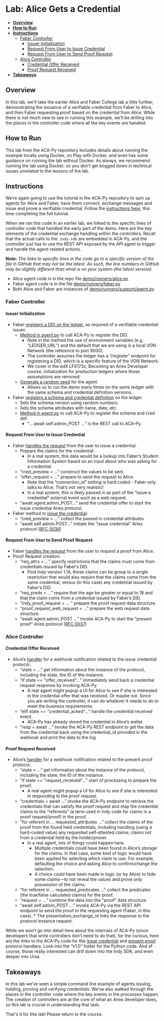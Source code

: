 <!----- Conversion time: 1.195 seconds.


Using this Markdown file:

1. Cut and paste this output into your source file.
2. See the notes and action items below regarding this conversion run.
3. Check the rendered output (headings, lists, code blocks, tables) for proper
   formatting and use a linkchecker before you publish this page.

Conversion notes:

* Docs to Markdown version 1.0β18
* Sat Feb 22 2020 09:11:48 GMT-0800 (PST)
* Source doc: https://docs.google.com/a/cloudcompass.ca/open?id=1GVOle3opfV0nCYDDx1GNvdAhOWTczPmFHkYr7Hyistc
----->



# **Lab: Alice Gets a Credential**<!-- omit in toc -->

- [**Overview**](#overview)
- [**How to Run**](#how-to-run)
- [**Instructions**](#instructions)
  - [Faber Controller](#faber-controller)
    - [Issuer Initialization](#issuer-initialization)
    - [Request From User to Issue Credential](#request-from-user-to-issue-credential)
    - [Request From User to Send Proof Request](#request-from-user-to-send-proof-request)
  - [Alice Controller](#alice-controller)
    - [Credential Offer Received](#credential-offer-received)
    - [Proof Request Received](#proof-request-received)
- [**Takeaways**](#takeaways)

## **Overview**

In this lab, we'll take the earlier Alice and Faber College lab a little further, demonstrating the issuance of a verifiable credential from Faber to Alice, and then Faber requesting proof based on the credential from Alice. While there is not much new to see in running this example, we’ll be drilling into the places in the controller code where all the key events are handled.


## **How to Run**

This lab from the ACA-Py repository includes details about running the example locally using Docker, on Play with Docker, and even has some guidance on running the lab without Docker. As always, we recommend running the lab using Docker, so you don’t get bogged down in technical issues unrelated to the lessons of the lab.


## **Instructions**

We’re again going to use the tutorial in the ACA-Py repository to spin up agents for Alice and Faber, have them connect, exchange messages and issue and prove a verifiable credential. Follow the [instructions here](https://github.com/hyperledger/aries-cloudagent-python/tree/master/demo#the-alicefaber-python-demo), this time completing the full tutorial.

When we ran this code in an earlier lab, we linked to the specific lines of controller code that handled the early part of the demo. Here are the key elements of the credential exchange handling within the controllers. Recall that the actual calls to the` indy-sdk` are embedded in ACA-Py, and the controller just has to use the REST API exposed by the API agent to trigger and handle the agent-related actions.

**Note:** _The links to specific lines in the code go to a specific version of the file in GitHub that may not be the latest. As such, the line numbers in GitHub may be slightly different than what is on your system (the latest version)._



*   Alice agent code is in the repo file [demo/runners/alice.py](https://github.com/hyperledger/aries-cloudagent-python/blob/master/demo/runners/alice.py)
*   Faber agent code is in the file [demo/runners/faber.py](https://github.com/hyperledger/aries-cloudagent-python/blob/master/demo/runners/faber.py)
*   Both Alice and Faber are instances of [demo/runners/support/agent.py](https://github.com/hyperledger/aries-cloudagent-python/tree/master/demo/runners/support/agent.py)


### Faber Controller


#### Issuer Initialization



*   Faber [registers a DID on the ledger](https://github.com/hyperledger/aries-cloudagent-python/blob/ab8097d199ae07a31459509eec007451483526e3/demo/runners/faber.py#L132), as required of a verifiable credential issuer.
    *   [Method in agent.py](https://github.com/hyperledger/aries-cloudagent-python/blob/ab8097d199ae07a31459509eec007451483526e3/demo/runners/support/agent.py#L204) to call ACA-Py to register the DID.	
        *   Note in the method the use of environment variables (e.g. “LEDGER_URL”) and the default that we are using is a local VON Network (the reference to port 9000).
        *   The controller assumes the ledger has a “/register” endpoint for registering a DID, which is a specific feature of the VON Network.
        *   We cover in the edX LFS173x, Becoming an Aries Developer course, initialization for production ledgers where those assumptions are removed.
    *   [Generate a random seed](https://github.com/hyperledger/aries-cloudagent-python/blob/ab8097d199ae07a31459509eec007451483526e3/demo/runners/support/agent.py#L122) for the agent.
        *   Allows us to run the demo many times on the same ledger with the same schema and credential definition versions.
*   Faber [registers a schema and credential definition](https://github.com/hyperledger/aries-cloudagent-python/blob/ab8097d199ae07a31459509eec007451483526e3/demo/runners/faber.py#L140) on the ledger.
    *   Sets the schema version using random numbers.
    *   Sets the schema attributes with name, date, etc.
    *   [Method in agent.py](https://github.com/hyperledger/aries-cloudagent-python/blob/ab8097d199ae07a31459509eec007451483526e3/demo/runners/support/agent.py#L136) to call ACA-Py to register the schema and cred def.
        *   “... await self.admin_POST …” is the REST call to ACA-Py.


#### Request From User to Issue Credential



*   Faber [handles the request](https://github.com/hyperledger/aries-cloudagent-python/blob/ab8097d199ae07a31459509eec007451483526e3/demo/runners/faber.py#L182) from the user to issue a credential.
    *   Prepare the claims for the credential.
        *   In a real system, this data would be a lookup into Faber’s Student Information System based on an input about who was asking for a credential.
    *   “cred_preview = …” construct the values to be sent.
    *   “offer_request = …” prepare to send the request to Alice.
        *   Note that the “connection_id” setting is hard coded - Faber only talks to Alice. That’s not very realistic!
        *   In a real system, this is likely passed in as part of the “issue a credential” external event such as a web request.
    *   “await agent.admin_POST…” send the credential offer to start the issue credential Aries protocol.
*   Faber method to [issue the credential](https://github.com/hyperledger/aries-cloudagent-python/blob/ab8097d199ae07a31459509eec007451483526e3/demo/runners/faber.py#L60):
    *   “cred_preview = …”  collect the passed in credential attributes
    *   “await self.admin.POST…” initiate the “issue credential” Aries protocol ([RFC 0036](https://github.com/hyperledger/aries-rfcs/tree/master/features/0036-issue-credential))


#### Request From User to Send Proof Request



*   Faber [handles the request](https://github.com/hyperledger/aries-cloudagent-python/blob/ab8097d199ae07a31459509eec007451483526e3/demo/runners/faber.py#L210) from the user to request a proof from Alice.
*   Proof Request creation:
    *   “req_attrs = …” specify restrictions that the claims must come from credentials issued by Faber’s DID.
        *   Post Indy version 1.14, those claims can be group to a single restriction that would also require that the claims come from the same credential, versus (in this case) any credential issued by Faber’s DID.
    *   “req_preds = …” require that the age be greater or equal to 18 and that the claim come from a credential issued by Faber’s DID.
    *   “indy_proof_request = ... “ prepare the proof request data structure.
    *   “proof_request_web_request = …” prepare the web request data structure.
    *   “await agent.admin_POST ...” invoke ACA-Py to start the “present proof” Aries protocol ([RFC 0037](https://github.com/hyperledger/aries-rfcs/tree/master/features/0037-present-proof))


### Alice Controller


#### Credential Offer Received



*   Alice’s [handler](https://github.com/hyperledger/aries-cloudagent-python/blob/ab8097d199ae07a31459509eec007451483526e3/demo/runners/alice.py#L59) for a webhook notification related to the issue credential protocol.
    *   “state = …” get information about the instance of the protocol, including the state, the ID of the instance.
    *   “if state == "offer_received"...” immediately send back a credential request response by invoking ACA-Py.
        *   A real agent might popup a UI for Alice to see if she is interested in the credential offer that was received. Or maybe not. Since you are writing the controller, it can do whatever it needs to do to meet the business requirements.
    *   “elif state == "credential_acked"...” handle the credential received event.
        *   ACA-Py has already stored the credential in Alice’s wallet.
    *   “resp = await …” invoke the ACA-Py REST endpoint to get the data from the credential back using the credential_id provided in the webhook and print the data to the log.


#### Proof Request Received



*   Alice’s [handler](https://github.com/hyperledger/aries-cloudagent-python/blob/ab8097d199ae07a31459509eec007451483526e3/demo/runners/alice.py#L94) for a webhook notification related to the present proof protocol.
    *   “state = …” get information about the instance of the protocol, including the state, the ID of the instance.
    *   “if state == "request_received"...” start of processing to prepare the proof.
        *   A real agent might popup a UI for Alice to see if she is interested in responding to the proof request.
    *   “credentials = await ...” invoke the ACA-Py endpoint to retrieve the credentials that can satisfy the proof request and map the credential claims to the “referents” (a term used in Indy code for claims in a proof request/proof) in the proof.
    *   “for referent in … requested_attributes …” collect the claims of the proof from the found held credentials, including handling (using a hard-coded value) any requested self-attested claims; claims not from a credential held by the holder/prover.
        *   In a real agent, lots of things could happen here.
            *   Multiple credentials could have been found in Alice’s storage for the claims. In that case, some kind of logic would have been applied for selecting which claim to use. For example, defaulting the choice and asking Alice to confirm/change the selection.
            *   A choice could have been made in logic (or by Alice) to hide some claims—to not reveal the values and prove only possession of the claims.
    *   “for referent in … requested_predicates …” collect the predicates (the true/false calculated claims) for the proof.
    *   “request = …“ combine the data into the “proof” data structure.
    *    “await self.admin_POST …” invoke ACA-Py via the REST API endpoint to send the proof to the requesting agent (Faber, in this case).
        *   The presentation_exchange_id links the response to the protocol instance request.

While we won’t go into detail here about the internals of ACA-Py (since developers that write controllers don’t need to do that), for the curious, here are the links to the ACA-Py code for the [issue credential](https://github.com/hyperledger/aries-cloudagent-python/tree/master/aries_cloudagent/protocols/issue_credential) and [present proof](https://github.com/hyperledger/aries-cloudagent-python/tree/master/aries_cloudagent/protocols/present_proof) protocol handlers. Look into the “v1.0” folder for the Python code. And of course, those really interested can drill down into the Indy SDK, and even deeper into Ursa.


## **Takeaways**

In this lab we’ve seen a simple command line example of agents issuing, holding, proving and verifying credentials. We’ve also walked through the places in the controller code where the key events in the processes happen. The creation of controllers are at the core of what an Aries developer does, so this lab is crucial in understanding that task.

That's it for this lab! Please return to the course.


<!-- Docs to Markdown version 1.0β18 -->
